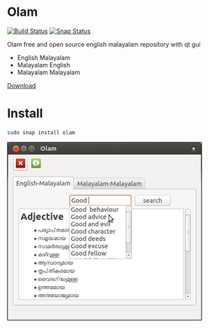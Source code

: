 Olam
====
[![Build Status](https://travis-ci.org/tachyons/olam.svg?branch=master)](https://travis-ci.org/tachyons/olam)
[![Snap Status](https://build.snapcraft.io/badge/tachyons/olam.svg)](https://build.snapcraft.io/user/tachyons/olam)

Olam free and open source english malayalam repository with qt gui
* English Malayalam
* Malayalam English
* Malayalam Malayalam


[Download](https://apps.ubuntu.com/cat/applications/olam/)

# Install

``` bash
sudo snap install olam
```

![olam](/olam.jpeg)
